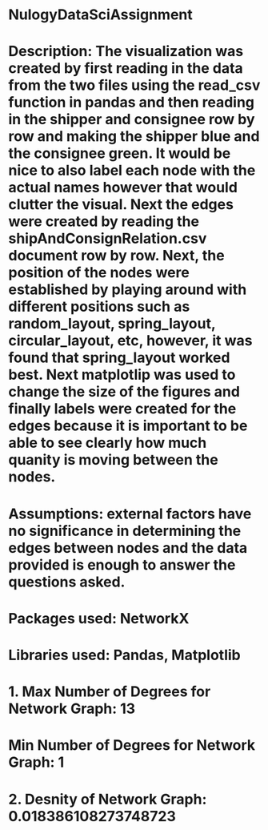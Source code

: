 # NulogyDataSciAssignment
# Description: The visualization was created by first reading in the data from the two files using the read_csv function in pandas and then reading in the shipper and consignee row by row and making the shipper blue and the consignee green. It would be nice to also label each node with the actual names however that would clutter the visual. Next the edges were created by reading the shipAndConsignRelation.csv document row by row. Next, the position of the nodes were established by playing around with different positions such as random_layout, spring_layout, circular_layout, etc, however, it was found that spring_layout worked best. Next matplotlip was used to change the size of the figures and finally labels were created for the edges because it is important to be able to see clearly how much quanity is moving between the nodes.
# Assumptions: external factors have no significance in determining the edges between nodes and the data provided is enough to answer the questions asked.
# Packages used: NetworkX
# Libraries used: Pandas, Matplotlib
# 1. Max Number of Degrees for Network Graph: 13
#    Min Number of Degrees for Network Graph: 1
# 2. Desnity of Network Graph: 0.018386108273748723